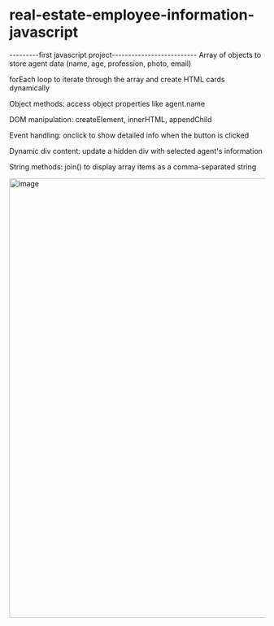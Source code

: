 # real-estate-employee-information-javascript
---------first javascript project--------------------------
Array of objects to store agent data (name, age, profession, photo, email)

forEach loop to iterate through the array and create HTML cards dynamically

Object methods: access object properties like agent.name

DOM manipulation: createElement, innerHTML, appendChild

Event handling: onclick to show detailed info when the button is clicked

Dynamic div content: update a hidden div with selected agent's information

String methods: join() to display array items as a comma-separated string

<img width="1911" height="864" alt="image" src="https://github.com/user-attachments/assets/9db537d9-7534-487e-8bc5-3cbef5e57bde" />
